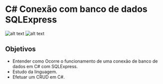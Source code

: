 # C# Conexão com banco de dados SQLExpress

![alt text](https://www.demorodavel.com/wp-content/uploads/2019/09/csharp-e7b8fcd4ce-300x300.png)
![alt text](https://encrypted-tbn0.gstatic.com/images?q=tbn:ANd9GcTZY3HCw-sW4s3GLb77bw2L7PwiFHY_G3h5FkS8zHPY2wfDvLCyTFZL1vm6OhPZ7K0dM_s&usqp=CAU)

## Objetivos

* Entender como Ocorre o funcionamento de uma conexão de banco de dados em C# com SQLExpress.
* Estudo da linguagem.
* Efetuar um CRUD em C#.
